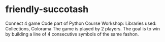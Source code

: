 # friendly-succotash
Connect 4 game Code part of Python Course Workshop:
Libraries used: Collections, Colorama
The game is played by 2 players. The goal is to win by building a line of 4 consecutive symbols of the same fashon.
